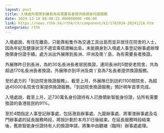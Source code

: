 ```yaml
---
layout: post
title: 入境處外展隊到離島為有需要長者提供換領身份證服務
date: 2024-12-18 08:00:22.000000000 +08:00
link: https://news.rthk.hk/rthk/ch/component/k2/1783934-20241218.htm
categories: rthk
---
```


入境處說，有住在離島，只能靠船隻作為交通工具出島而並非居住在院舍的人士，因為年紀及健康狀況不適宜乘搭渡輪出島，未能親身到入境處人事登記辦事處辦理換領身份證手續。處方派出外展隊到長洲、坪洲及南丫島，為有需要長者換證。

外展隊昨日到長洲，為約30名長洲長者居民換證，連同長洲的5間安老院舍，共為超過170名長洲長者換證。外展隊亦到坪洲及南丫島為7名長者提供換證服務。

至於處方的「到訪院舍換證服務」，截至上月，外展隊已到訪約1100間院舍，為超過45000名院舍住客提供換證服務。「到訪院舍換證服務」預計明年首季完成。

入境處說，截至上月，近730萬名身份證持有人已換領新智能身份證，佔所有需要換證的香港居民約91%。

至於4間指定人事登記辦事處，包括港島辦事處、九龍辦事處、將軍澳辦事處及屯門辦事處的延長服務時段，將按計劃於本月31日後結束。在延長服務時段結束後，舊款智能身份證持有人的換證申請，將集中由觀塘（臨時）辦事處處理。
